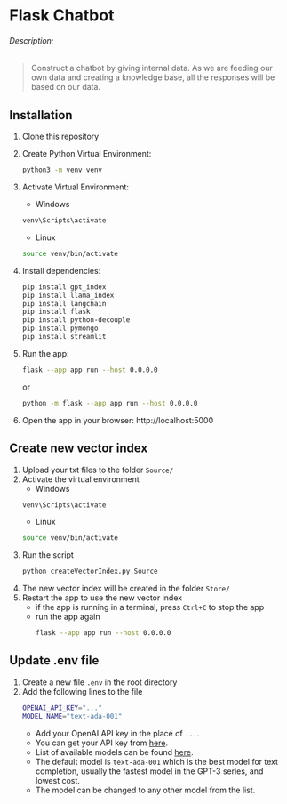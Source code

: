 # Flask Chatbot
###### Description:
> Construct a chatbot by giving internal data. As we are feeding our own data and creating a knowledge base, all the responses will be based on our data.

## Installation

1. Clone this repository
2. Create Python Virtual Environment:
    ```bash
    python3 -m venv venv
    ```
3. Activate Virtual Environment:
    - Windows
    ```bash
    venv\Scripts\activate
    ```
    - Linux
    ```bash
    source venv/bin/activate
    ```

4. Install dependencies:
    ```bash
    pip install gpt_index
    pip install llama_index
    pip install langchain
    pip install flask
    pip install python-decouple
    pip install pymongo
    pip install streamlit
    ```
5. Run the app:
    ```bash
    flask --app app run --host 0.0.0.0
    ```
    or
    ```bash
    python -m flask --app app run --host 0.0.0.0
    ```

6. Open the app in your browser: http://localhost:5000


## Create new vector index
1. Upload your txt files to the folder `Source/`
2. Activate the virtual environment
    - Windows
    ```bash
    venv\Scripts\activate
    ```
    - Linux
    ```bash
    source venv/bin/activate
    ```
3. Run the script
    ```bash
    python createVectorIndex.py Source
    ```
4. The new vector index will be created in the folder `Store/`
5. Restart the app to use the new vector index
    - if the app is running in a terminal, press `Ctrl+C` to stop the app
    - run the app again
        ```bash
        flask --app app run --host 0.0.0.0
        ```


## Update .env file
1. Create a new file `.env` in the root directory
2. Add the following lines to the file
    ```bash
    OPENAI_API_KEY="..."
    MODEL_NAME="text-ada-001"
    ```
    - Add your OpenAI API key in the place of `...`. 
    - You can get your API key from [here](https://platform.openai.com/account/api-keys).
    - List of available models can be found [here](https://platform.openai.com/docs/models/gpt-3).
    - The default model is `text-ada-001` which is the best model for text completion, usually the fastest model in the GPT-3 series, and lowest cost.
    - The model can be changed to any other model from the list.
